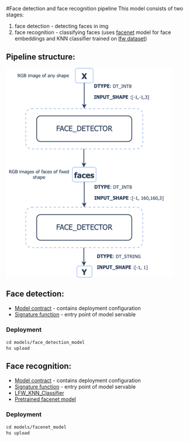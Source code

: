 #Face detection and face recognition pipeline
This model consists of two stages:
1. face detection - detecting faces in img
2. face recognition - classifying faces (uses [facenet](https://github.com/davidsandberg/facenet) model for face embeddings and KNN classifier trained on [lfw dataset](http://vis-www.cs.umass.edu/lfw/))

## Pipeline structure:
![model](face_recognition.png)

## Face detection: 
- [Model contract](models/face_detection_model/serving.yaml) - contains deployment configuration
- [Signature function](models/face_detection_model/src/func_main.py) - entry point of model servable

### Deployment
```commandline
cd models/face_detection_model
hs upload
```

## Face recognition:
- [Model contract](models/facenet_model/serving.yaml) - contains deployment configuration
- [Signature function](models/facenet_model/src/func_main.py) - entry point of model servable
- [LFW_KNN_Classifier](models/facenet_model/lfw_classifier.pkl)
- [Pretrained facenet model](models/facenet_model/20180402-114759.pb)

### Deployment
```commandline
cd models/facenet_model
hs upload
```
